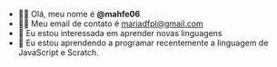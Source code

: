
- 👋🏻 Olá, meu nome é **@mahfe06**
- 👍🏻 Meu email de contato é mariadfpl@gmail.com
- 👀 Eu estou interessada em aprender novas linguagens 
- 🌱 Eu estou aprendendo a programar recentemente a linguagem de JavaScript e Scratch.
